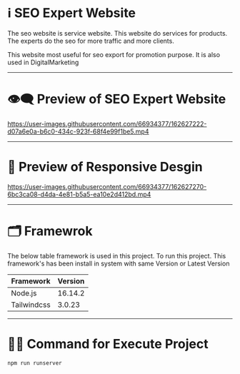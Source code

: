
# ℹ️ SEO Expert Website

The seo website is service website. This website do services for products. The experts do the seo for more traffic and more clients.

This website most useful for seo export for promotion purpose. It is also used in DigitalMarketing

---

# 👁️‍🗨️ Preview of SEO Expert Website

https://user-images.githubusercontent.com/66934377/162627222-d07a6e0a-b6c0-434c-923f-68f4e99f1be5.mp4

---

# 📱 Preview of Responsive Desgin

https://user-images.githubusercontent.com/66934377/162627270-6bc3ca08-d4da-4e81-b5a5-ea10e2d412bd.mp4

---

# 🗂️ Framewrok

The below table framework is used in this project. To run this project. This framework's has been install in system with same Version or Latest Version

| Framework     | Version      | 
| ------------- | ------------- | 
| Node.js          | 16.14.2    |
| Tailwindcss       | 3.0.23    | 

---

# 👨‍💻 Command for Execute Project 

```bash
npm run runserver
```
